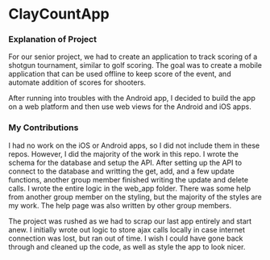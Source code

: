 <h1>ClayCountApp</h1>
<h3>Explanation of Project</h3>
<p>For our senior project, we had to create an application to track scoring of a shotgun tournament, similar to golf scoring. The goal was to create a mobile application that can be used offline to keep score of the event, and automate addition of scores for shooters.</p>
<p>After running into troubles with the Android app, I decided to build the app on a web platform and then use web views for the Android and iOS apps.</p>
<h3>My Contributions</h3>
<p>I had no work on the iOS or Android apps, so I did not include them in these repos. However, I did the majority of the work in this repo. I wrote the schema for the database and setup the API. After setting up the API to connect to the database and writting the get, add, and a few update functions, another group member finished writing the update and delete calls. I wrote the entire logic in the web_app folder. There was some help from another group member on the styling, but the majority of the styles are my work. The help page was also written by other group members.</p>
<p>The project was rushed as we had to scrap our last app entirely and start anew. I initially wrote out logic to store ajax calls locally in case internet connection was lost, but ran out of time. I wish I could have gone back through and cleaned up the code, as well as style the app to look nicer.</p>
